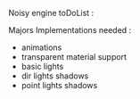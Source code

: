 Noisy engine toDoList :

Majors Implementations needed : </br>
- animations
- transparent material support
- basic lights
- dir lights shadows
- point lights shadows

